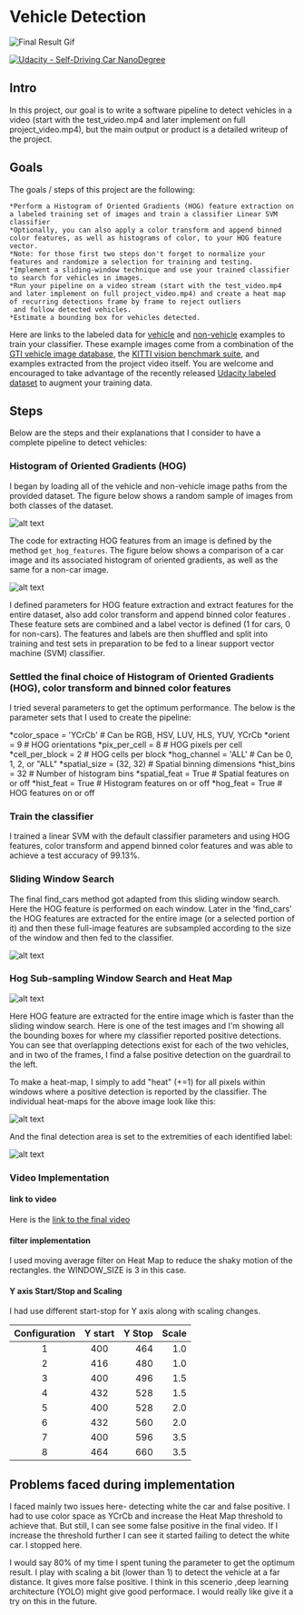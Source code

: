 # Vehicle Detection

![Final Result Gif](./output_images/VehDetection.gif)

[![Udacity - Self-Driving Car NanoDegree](https://s3.amazonaws.com/udacity-sdc/github/shield-carnd.svg)](http://www.udacity.com/drive)

## Intro
In this project, our goal is to write a software pipeline to detect vehicles in a video (start with the test_video.mp4 and later implement on full project_video.mp4), but the main output or product is a detailed writeup of the project. 

## Goals 
The goals / steps of this project are the following:

    *Perform a Histogram of Oriented Gradients (HOG) feature extraction on a labeled training set of images and train a classifier Linear SVM classifier
    *Optionally, you can also apply a color transform and append binned color features, as well as histograms of color, to your HOG feature vector.
    *Note: for those first two steps don't forget to normalize your features and randomize a selection for training and testing.
    *Implement a sliding-window technique and use your trained classifier to search for vehicles in images.
    *Run your pipeline on a video stream (start with the test_video.mp4 and later implement on full project_video.mp4) and create a heat map of recurring detections frame by frame to reject outliers 
     and follow detected vehicles.
    *Estimate a bounding box for vehicles detected.


Here are links to the labeled data for [vehicle](https://s3.amazonaws.com/udacity-sdc/Vehicle_Tracking/vehicles.zip) and [non-vehicle](https://s3.amazonaws.com/udacity-sdc/Vehicle_Tracking/non-vehicles.zip) examples to train your classifier.  These example images come from a combination of the [GTI vehicle image database](http://www.gti.ssr.upm.es/data/Vehicle_database.html), the [KITTI vision benchmark suite](http://www.cvlibs.net/datasets/kitti/), and examples extracted from the project video itself. You are welcome and encouraged to take advantage of the recently released [Udacity labeled dataset](https://github.com/udacity/self-driving-car/tree/master/annotations) to augment your training data.  

[//]: # (Image References)
[image1]: ./output_images/HOG.png
[image2]: ./output_images/HOG2.png
[image3]: ./output_images/SlidingWindow.png
[image4]: ./output_images/HOGsubsampling.png
[image5]: ./output_images/HeatMap.png
[image6]: ./output_images/FinalResult.png
[video1]: ./test_video_out.mp4
[video2]: ./project_video_out.mp4


## Steps

Below are the steps and their explanations that I consider to have a complete pipeline to detect vehicles:

### Histogram of Oriented Gradients (HOG)
I began by loading all of the vehicle and non-vehicle image paths from the provided dataset. The figure below shows a random sample of images from both classes of the dataset.

![alt text][image1]

The code for extracting HOG features from an image is defined by the method `get_hog_features`. The figure below shows a comparison of a car image and its associated histogram of oriented gradients, as well as the same for a non-car image.

![alt text][image2]

I defined parameters for HOG feature extraction and extract features for the entire dataset, also add color transform and append binned color features . These feature sets are combined and a label vector is defined (1 for cars, 0 for non-cars). The features and labels are then shuffled and split into training and test sets in preparation to be fed to a linear support vector machine (SVM) classifier. 

### Settled the final choice of Histogram of Oriented Gradients (HOG), color transform and binned color features
I tried several parameters to get the optimum performance. The below is the parameter sets that I used to create the pipeline:

*color_space = 'YCrCb' # Can be RGB, HSV, LUV, HLS, YUV, YCrCb
*orient = 9  # HOG orientations
*pix_per_cell = 8 # HOG pixels per cell
*cell_per_block = 2 # HOG cells per block
*hog_channel = 'ALL' # Can be 0, 1, 2, or "ALL"
*spatial_size = (32, 32) # Spatial binning dimensions
*hist_bins = 32    # Number of histogram bins
*spatial_feat = True # Spatial features on or off
*hist_feat = True # Histogram features on or off
*hog_feat = True # HOG features on or off 


### Train the classifier
I trained a linear SVM with the default classifier parameters and using HOG features, color transform and append binned color features and was able to achieve a test accuracy of 99.13%.

### Sliding Window Search
The final find_cars method got adapted from this sliding window search. Here the HOG feature is performed on each window. Later in the 'find_cars' the HOG features are extracted for the entire image (or a selected portion of it) and then these full-image features are subsampled according to the size of the window and then fed to the classifier.

![alt text][image3]

### Hog Sub-sampling Window Search and Heat Map

![alt text][image4]

Here HOG feature are extracted for the entire image which is faster than the sliding window search. Here is one of the test images and I'm showing all the bounding boxes for where my classifier reported positive detections. You can see that overlapping detections exist for each of the two vehicles, and in two of the frames, I find a false positive detection on the guardrail to the left.

To make a heat-map, I simply to add "heat" (+=1) for all pixels within windows where a positive detection is reported by the classifier. The individual heat-maps for the above image look like this:

![alt text][image5]

And the final detection area is set to the extremities of each identified label:

![alt text][image6]

### Video Implementation

#### link to video
Here is the [link to the final video][video2]

#### filter implementation
I used moving average filter on Heat Map to reduce the shaky motion of the rectangles. the WINDOW_SIZE is 3 in this case.

#### Y axis Start/Stop and Scaling
I had use different start-stop for Y axis along with scaling changes.

| Configuration 	|  Y start   |  Y Stop  |   Scale    |
| :-------------------: | :--------: | -------: | ---------: |
| 1                     |   400      |   464    |   1.0      |
| 2                     |   416      |   480    |   1.0      |
| 3                     |   400      |   496    |   1.5      |
| 4                     |   432      |   528    |   1.5      |
| 5                     |   400      |   528    |   2.0      |
| 6                     |   432      |   560    |   2.0      |
| 7                     |   400      |   596    |   3.5      |
| 8                     |   464      |   660    |   3.5      |


## Problems faced during implementation

I faced mainly two issues here- detecting white the car and false positive. I had to use color space as YCrCb and increase the Heat Map threshold to achieve that. But still, I can see some false positive in the final video. If I increase the threshold further I can see it started failing to detect the white car. I stopped here. 

I would say 80% of my time I spent tuning the parameter to get the optimum result. I play with scaling a bit (lower than 1) to detect the vehicle at a far distance. It gives more false positive. I think in this scenerio ,deep learning architecture (YOLO) might give good performace. I would really like give it a try on this in the future. 


